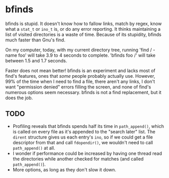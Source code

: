 bfinds
======


bfinds is stupid. It doesn't know how to fallow links, match by regex, know what a `stat_t` or `ino_t` is, or do any error reporting. It thinks maintaining a list of visited directories is a waste of time. Because of its stupidity, bfinds much faster than Gnu's find.

On my computer, today, with my current directory tree, running 'find / -name foo' will take 3.9 to 4 seconds to complete. 'bfinds foo /' will take between 1.5 and 1.7 seconds.

Faster does not mean better! bfinds is an experiment and lacks most of find's features, ones that *some* people probably actually use. However, 99% of the time when I need to find a file, there aren't any links, I don't want "permission denied" errors filling the screen, and none of find's numerous options seem necessary. bfinds is not a find replacement, but it does the job.


TODO
-----
 * Profiling reveals that bfinds spends half its time in `path_append()`, which is called on every file as it's appended to the "search later" list. The `dirent` structure gives us each entry's `ino`, so if we could get a file descriptor from that and call `fdopendir()`, we wouldn't need to call `path_append()` at all.
 * I wonder if performance could be increased by having one thread read the directories while another checked for matches (and called `path_append()`).
 * More options, as long as they don't slow it down.
